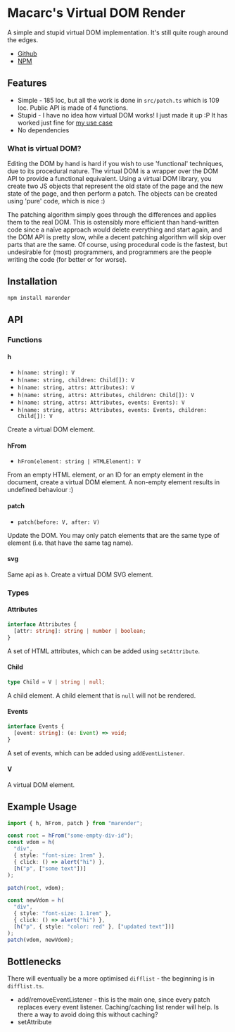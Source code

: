 # Macarc's Virtual DOM Render

A simple and stupid virtual DOM implementation. It's still quite rough around the edges.

- [Github](https://github.com/macarc/marender)
- [NPM](https://www.npmjs.com/package/marender)

## Features

- Simple - 185 loc, but all the work is done in `src/patch.ts` which is 109 loc. Public API is made of 4 functions.
- Stupid - I have no idea how virtual DOM works! I just made it up :P It has worked just fine for [my use case](https://github.com/macarc/PipeScore)
- No dependencies

### What is virtual DOM?

Editing the DOM by hand is hard if you wish to use 'functional' techniques, due to its procedural nature. The virtual DOM is a wrapper over the DOM API to provide a functional equivalent. Using a virtual DOM library, you create two JS objects that represent the old state of the page and the new state of the page, and then perform a patch. The objects can be created using 'pure' code, which is nice :)

The patching algorithm simply goes through the differences and applies them to the real DOM. This is ostensibly more efficient than hand-written code since a naïve approach would delete everything and start again, and the DOM API is pretty slow, while a decent patching algorithm will skip over parts that are the same. Of course, using procedural code is the fastest, but undesirable for (most) programmers, and programmers are the people writing the code (for better or for worse).

## Installation

```bash
npm install marender
```

## API

### Functions

#### h

- `h(name: string): V`
- `h(name: string, children: Child[]): V`
- `h(name: string, attrs: Attributes): V`
- `h(name: string, attrs: Attributes, children: Child[]): V`
- `h(name: string, attrs: Attributes, events: Events): V`
- `h(name: string, attrs: Attributes, events: Events, children: Child[]): V`

Create a virtual DOM element.

#### hFrom

- `hFrom(element: string | HTMLElement): V`

From an empty HTML element, or an ID for an empty element in the document, create a virtual DOM element. A non-empty element results in undefined behaviour :)

#### patch

- `patch(before: V, after: V)`

Update the DOM. You may only patch elements that are the same type of element (i.e. that have the same tag name).

#### svg

Same api as `h`. Create a virtual DOM SVG element.

### Types

#### Attributes

```ts
interface Attributes {
  [attr: string]: string | number | boolean;
}
```

A set of HTML attributes, which can be added using `setAttribute`.

#### Child

```ts
type Child = V | string | null;
```

A child element. A child element that is `null` will not be rendered.

#### Events

```ts
interface Events {
  [event: string]: (e: Event) => void;
}
```

A set of events, which can be added using `addEventListener`.

#### V

A virtual DOM element.

## Example Usage

```ts
import { h, hFrom, patch } from "marender";

const root = hFrom("some-empty-div-id");
const vdom = h(
  "div",
  { style: "font-size: 1rem" },
  { click: () => alert("hi") },
  [h("p", ["some text"])]
);

patch(root, vdom);

const newVdom = h(
  "div",
  { style: "font-size: 1.1rem" },
  { click: () => alert("hi") },
  [h("p", { style: "color: red" }, ["updated text"])]
);
patch(vdom, newVdom);
```

## Bottlenecks

There will eventually be a more optimised `difflist` - the beginning is in `difflist.ts`.

- add/removeEventListener - this is the main one, since every patch replaces every event listener. Caching/caching list render will help. Is there a way to avoid doing this without caching?
- setAttribute
